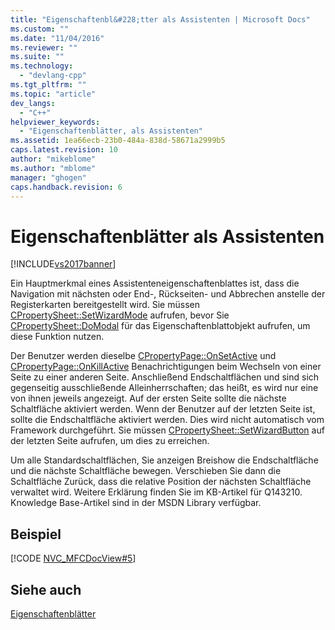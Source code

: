 ```yaml
---
title: "Eigenschaftenbl&#228;tter als Assistenten | Microsoft Docs"
ms.custom: ""
ms.date: "11/04/2016"
ms.reviewer: ""
ms.suite: ""
ms.technology: 
  - "devlang-cpp"
ms.tgt_pltfrm: ""
ms.topic: "article"
dev_langs: 
  - "C++"
helpviewer_keywords: 
  - "Eigenschaftenblätter, als Assistenten"
ms.assetid: 1ea66ecb-23b0-484a-838d-58671a2999b5
caps.latest.revision: 10
author: "mikeblome"
ms.author: "mblome"
manager: "ghogen"
caps.handback.revision: 6
---
```

# Eigenschaftenbl&#228;tter als Assistenten
[!INCLUDE[vs2017banner](../assembler/inline/includes/vs2017banner.md)]

Ein Hauptmerkmal eines Assistenteneigenschaftenblattes ist, dass die Navigation mit nächsten oder End\-, Rückseiten\- und Abbrechen anstelle der Registerkarten bereitgestellt wird.  Sie müssen [CPropertySheet::SetWizardMode](../Topic/CPropertySheet::SetWizardMode.md) aufrufen, bevor Sie [CPropertySheet::DoModal](../Topic/CPropertySheet::DoModal.md) für das Eigenschaftenblattobjekt aufrufen, um diese Funktion nutzen.  
  
 Der Benutzer werden dieselbe [CPropertyPage::OnSetActive](../Topic/CPropertyPage::OnSetActive.md) und [CPropertyPage::OnKillActive](../Topic/CPropertyPage::OnKillActive.md) Benachrichtigungen beim Wechseln von einer Seite zu einer anderen Seite.  Anschließend Endschaltflächen und sind sich gegenseitig ausschließende Alleinherrschaften; das heißt, es wird nur eine von ihnen jeweils angezeigt.  Auf der ersten Seite sollte die nächste Schaltfläche aktiviert werden.  Wenn der Benutzer auf der letzten Seite ist, sollte die Endschaltfläche aktiviert werden.  Dies wird nicht automatisch vom Framework durchgeführt.  Sie müssen [CPropertySheet::SetWizardButton](../Topic/CPropertySheet::SetWizardButtons.md) auf der letzten Seite aufrufen, um dies zu erreichen.  
  
 Um alle Standardschaltflächen, Sie anzeigen Breishow die Endschaltfläche und die nächste Schaltfläche bewegen.  Verschieben Sie dann die Schaltfläche Zurück, dass die relative Position der nächsten Schaltfläche verwaltet wird.  Weitere Erklärung finden Sie im KB\-Artikel für Q143210.  Knowledge Base\-Artikel sind in der MSDN Library verfügbar.  
  
## Beispiel  
 [!CODE [NVC_MFCDocView#5](../CodeSnippet/VS_Snippets_Cpp/NVC_MFCDocView#5)]  
  
## Siehe auch  
 [Eigenschaftenblätter](../mfc/property-sheets-mfc.md)